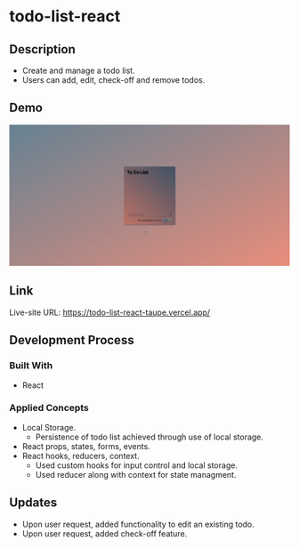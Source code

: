 # todo-list-react

## Description

- Create and manage a todo list.
- Users can add, edit, check-off and remove todos.

## Demo

![demo](todo-list-demo.gif)

## Link

Live-site URL: https://todo-list-react-taupe.vercel.app/

## Development Process

### Built With

- React

### Applied Concepts

- Local Storage.
  - Persistence of todo list achieved through use of local storage.
- React props, states, forms, events.
- React hooks, reducers, context.
  - Used custom hooks for input control and local storage.
  - Used reducer along with context for state managment.

## Updates

- Upon user request, added functionality to edit an existing todo.
- Upon user request, added check-off feature.
